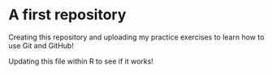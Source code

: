 # A first repository

Creating this repository and uploading my practice exercises to learn how to use Git and GitHub!

Updating this file within R to see if it works!
